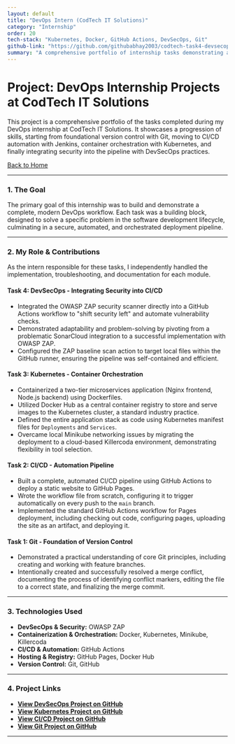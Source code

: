 ```yaml
---
layout: default
title: "DevOps Intern (CodTech IT Solutions)"
category: "Internship"
order: 20
tech-stack: "Kubernetes, Docker, GitHub Actions, DevSecOps, Git"
github-link: "https://github.com/githubabhay2003/codtech-task4-devsecops"
summary: "A comprehensive portfolio of internship tasks demonstrating a progression of DevOps skills from Git and CI/CD to Kubernetes and DevSecOps."
---
```


# Project: DevOps Internship Projects at CodTech IT Solutions

This project is a comprehensive portfolio of the tasks completed during my DevOps internship at CodTech IT Solutions. It showcases a progression of skills, starting from foundational version control with Git, moving to CI/CD automation with Jenkins, container orchestration with Kubernetes, and finally integrating security into the pipeline with DevSecOps practices.

[Back to Home](../index.md)

---

### 1. The Goal

The primary goal of this internship was to build and demonstrate a complete, modern DevOps workflow. Each task was a building block, designed to solve a specific problem in the software development lifecycle, culminating in a secure, automated, and orchestrated deployment pipeline.

---

### 2. My Role & Contributions

As the intern responsible for these tasks, I independently handled the implementation, troubleshooting, and documentation for each module.

#### Task 4: DevSecOps - Integrating Security into CI/CD
* Integrated the OWASP ZAP security scanner directly into a GitHub Actions workflow to "shift security left" and automate vulnerability checks.
* Demonstrated adaptability and problem-solving by pivoting from a problematic SonarCloud integration to a successful implementation with OWASP ZAP.
* Configured the ZAP baseline scan action to target local files within the GitHub runner, ensuring the pipeline was self-contained and efficient.

#### Task 3: Kubernetes - Container Orchestration
* Containerized a two-tier microservices application (Nginx frontend, Node.js backend) using Dockerfiles.
* Utilized Docker Hub as a central container registry to store and serve images to the Kubernetes cluster, a standard industry practice.
* Defined the entire application stack as code using Kubernetes manifest files for `Deployments` and `Services`.
* Overcame local Minikube networking issues by migrating the deployment to a cloud-based Killercoda environment, demonstrating flexibility in tool selection.

#### Task 2: CI/CD - Automation Pipeline
* Built a complete, automated CI/CD pipeline using GitHub Actions to deploy a static website to GitHub Pages.
* Wrote the workflow file from scratch, configuring it to trigger automatically on every push to the `main` branch.
* Implemented the standard GitHub Actions workflow for Pages deployment, including checking out code, configuring pages, uploading the site as an artifact, and deploying it.

#### Task 1: Git - Foundation of Version Control
* Demonstrated a practical understanding of core Git principles, including creating and working with feature branches.
* Intentionally created and successfully resolved a merge conflict, documenting the process of identifying conflict markers, editing the file to a correct state, and finalizing the merge commit.

---

### 3. Technologies Used

* **DevSecOps & Security:** OWASP ZAP
* **Containerization & Orchestration:** Docker, Kubernetes, Minikube, Killercoda
* **CI/CD & Automation:** GitHub Actions
* **Hosting & Registry:** GitHub Pages, Docker Hub
* **Version Control:** Git, GitHub

---

### 4. Project Links

* **<a href="https://github.com/githubabhay2003/codtech-task4-devsecops" target="_blank" rel="noopener noreferrer">View DevSecOps Project on GitHub</a>**
* **<a href="https://github.com/githubabhay2003/codtech-task3-kubernetes" target="_blank" rel="noopener noreferrer">View Kubernetes Project on GitHub</a>**
* **<a href="https://github.com/githubabhay2003/codtech-task2-cicd" target="_blank" rel="noopener noreferrer">View CI/CD Project on GitHub</a>**
* **<a href="https://github.com/githubabhay2003/codtech-task1-git" target="_blank" rel="noopener noreferrer">View Git Project on GitHub</a>**

---
